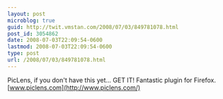 ```yaml
---
layout: post
microblog: true
guid: http://twit.vmstan.com/2008/07/03/849781078.html
post_id: 3054862
date: 2008-07-03T22:09:54-0600
lastmod: 2008-07-03T22:09:54-0600
type: post
url: /2008/07/03/849781078.html
---
```

PicLens, if you don't have this yet... GET IT! Fantastic plugin for Firefox. [www.piclens.com](http://www.piclens.com/)

